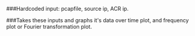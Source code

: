 ###Hardcoded input: pcapfile, source ip, ACR ip.

###Takes these inputs and graphs it's data over time plot, and frequency plot or Fourier transformation plot. 

